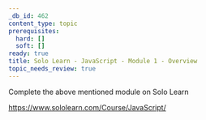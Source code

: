 ```yaml
---
_db_id: 462
content_type: topic
prerequisites:
  hard: []
  soft: []
ready: true
title: Solo Learn - JavaScript - Module 1 - Overview
topic_needs_review: true
---
```


Complete the above mentioned module on Solo Learn

https://www.sololearn.com/Course/JavaScript/
